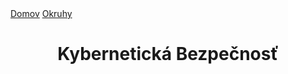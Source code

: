 <div align="center">
<div align="left">
    <a href="/README.md">Domov</a>
    <a href="../OKRUHY.md#kybernetická-bezpečnosť">Okruhy</a>
</div>

# Kybernetická Bezpečnosť

</div>